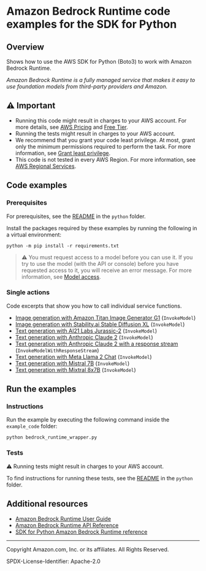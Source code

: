 # Amazon Bedrock Runtime code examples for the SDK for Python

## Overview

Shows how to use the AWS SDK for Python (Boto3) to work with Amazon Bedrock Runtime.

<!--custom.overview.start-->
<!--custom.overview.end-->

_Amazon Bedrock Runtime is a fully managed service that makes it easy to use foundation models from third-party providers and Amazon._

## ⚠ Important

* Running this code might result in charges to your AWS account. For more details, see [AWS Pricing](https://aws.amazon.com/pricing/) and [Free Tier](https://aws.amazon.com/free/).
* Running the tests might result in charges to your AWS account.
* We recommend that you grant your code least privilege. At most, grant only the minimum permissions required to perform the task. For more information, see [Grant least privilege](https://docs.aws.amazon.com/IAM/latest/UserGuide/best-practices.html#grant-least-privilege).
* This code is not tested in every AWS Region. For more information, see [AWS Regional Services](https://aws.amazon.com/about-aws/global-infrastructure/regional-product-services).

<!--custom.important.start-->
<!--custom.important.end-->

## Code examples

### Prerequisites

For prerequisites, see the [README](../../README.md#Prerequisites) in the `python` folder.

Install the packages required by these examples by running the following in a virtual environment:

```
python -m pip install -r requirements.txt
```

<!--custom.prerequisites.start-->
> ⚠ You must request access to a model before you can use it. If you try to use the model (with the API or console) before you have requested access to it, you will receive an error message. For more information, see [Model access](https://docs.aws.amazon.com/bedrock/latest/userguide/model-access.html).
<!--custom.prerequisites.end-->

### Single actions

Code excerpts that show you how to call individual service functions.

- [Image generation with Amazon Titan Image Generator G1](bedrock_runtime_wrapper.py#L263) (`InvokeModel`)
- [Image generation with Stability.ai Stable Diffusion XL](bedrock_runtime_wrapper.py#L220) (`InvokeModel`)
- [Text generation with AI21 Labs Jurassic-2](bedrock_runtime_wrapper.py#L147) (`InvokeModel`)
- [Text generation with Anthropic Claude 2](bedrock_runtime_wrapper.py#L107) (`InvokeModel`)
- [Text generation with Anthropic Claude 2 with a response stream](bedrock_runtime_wrapper.py#L308) (`InvokeModelWithResponseStream`)
- [Text generation with Meta Llama 2 Chat](bedrock_runtime_wrapper.py#L183) (`InvokeModel`)
- [Text generation with Mistral 7B](bedrock_runtime_wrapper.py#L39) (`InvokeModel`)
- [Text generation with Mixtral 8x7B](bedrock_runtime_wrapper.py#L73) (`InvokeModel`)


<!--custom.examples.start-->
<!--custom.examples.end-->

## Run the examples

### Instructions


<!--custom.instructions.start-->
Run the example by executing the following command inside the `example_code` folder:

```
python bedrock_runtime_wrapper.py
```
<!--custom.instructions.end-->



### Tests

⚠ Running tests might result in charges to your AWS account.


To find instructions for running these tests, see the [README](../../README.md#Tests)
in the `python` folder.



<!--custom.tests.start-->
<!--custom.tests.end-->

## Additional resources

- [Amazon Bedrock Runtime User Guide](https://docs.aws.amazon.com/bedrock/latest/userguide/what-is-bedrock.html)
- [Amazon Bedrock Runtime API Reference](https://docs.aws.amazon.com/bedrock/latest/APIReference/welcome.html)
- [SDK for Python Amazon Bedrock Runtime reference](https://boto3.amazonaws.com/v1/documentation/api/latest/reference/services/bedrock-runtime.html)

<!--custom.resources.start-->
<!--custom.resources.end-->

---

Copyright Amazon.com, Inc. or its affiliates. All Rights Reserved.

SPDX-License-Identifier: Apache-2.0